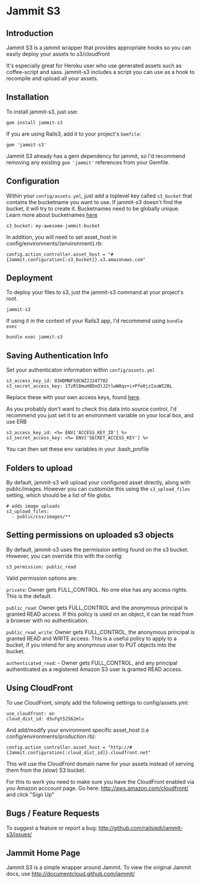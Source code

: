 # Jammit S3

## Introduction

Jammit S3 is a jammit wrapper that provides appropriate hooks so you can easily deploy your assets to s3/cloudfront

It's especially great for Heroku user who use generated assets such as coffee-script and sass. jammit-s3 includes a script you can use as a hook to recompile and upload all your assets.


## Installation

To install jammit-s3, just use:

    gem install jammit-s3

If you are using Rails3, add it to your project's `Gemfile`:

    gem 'jammit-s3'


Jammit S3 already has a gem dependency for jammit, so I'd recommend removing any existing `gem 'jammit'` references from your Gemfile.


## Configuration

Within your `config/assets.yml`, just add a toplevel key called `s3_bucket` that contains the bucketname you want to use. If jammit-s3 doesn't find the bucket, it will try to create it. Bucketnames need to be globally unique. Learn more about bucketnames [here](http://support.rightscale.com/06-FAQs/FAQ_0094_-_What_are_valid_S3_bucket_names%3F)

    s3_bucket: my-awesome-jammit-bucket

In addition, you will need to set asset_host in config/environments/{environment}.rb:

    config.action_controller.asset_host = "#{Jammit.configuration[:s3_bucket]}.s3.amazonaws.com"

## Deployment

To deploy your files to s3, just the jammit-s3 command at your project's root.

    jammit-s3

If using it in the context of your Rails3 app, I'd recommend using `bundle exec`

    bundle exec jammit-s3

## Saving Authentication Info

Set your authenticaton information within `config/assets.yml`

    s3_access_key_id: 03HDMNF59CWZ2J24T702
    s3_secret_access_key: 1TzRlDmuH8DoOlJ2tlwW8qx+i+Pfe0jzIouWI2BL

Replace these with your own access keys, found [here](https://aws-portal.amazon.com/gp/aws/developer/account/index.html?ie=UTF8&action=access-key).

As you probably don't want to check this data into source control, I'd recommend you just set it to an environment variable on your local box, and use ERB

    s3_access_key_id: <%= ENV['ACCESS_KEY_ID'] %>
    s3_secret_access_key: <%= ENV['SECRET_ACCESS_KEY'] %>

You can then set these env variables in your .bash_profile


## Folders to upload

By default, jammit-s3 will upload your configured asset directly, along with public/images. However you can customize this using the `s3_upload_files` setting, which should be a list of file globs.

    # adds image uploads
    s3_upload_files:
      - public/css/images/**

## Setting permissions on uploaded s3 objects

By default, jammit-s3 uses the permission setting found on the s3 bucket. However, you can override this with the config:

    s3_permission: public_read

Valid permission options are:

`private`: Owner gets FULL_CONTROL. No one else has any access rights. This is the default.

`public_read`: Owner gets FULL_CONTROL and the anonymous principal is granted READ access. If this policy is used on an object, it can be read from a browser with no authentication.

`public_read_write`: Owner gets FULL_CONTROL, the anonymous principal is granted READ and WRITE access. This is a useful policy to apply to a bucket, if you intend for any anonymous user to PUT objects into the bucket.

`authenticated_read`: - Owner gets FULL_CONTROL, and any principal authenticated as a registered Amazon S3 user is granted READ access.

## Using CloudFront

To use CloudFront, simply add the following settings to config/assets.yml:

    use_cloudfront: on
    cloud_dist_id: d3ufgt52562mlv

And add/modify your environment specific asset_host (i.e config/environments/production.rb):

    config.action_controller.asset_host = "http://#{Jammit.configuration[:cloud_dist_id]}.cloudfront.net"

This will use the CloudFront domain name for your assets instead of serving them from the (slow) S3 bucket.

For this to work you need to make sure you have the CloudFront enabled via you Amazon acccount page. Go here: http://aws.amazon.com/cloudfront/ and click "Sign Up"


## Bugs / Feature Requests

To suggest a feature or report a bug:
http://github.com/railsjedi/jammit-s3/issues/


## Jammit Home Page

Jammit S3 is a simple wrapper around Jammit. To view the original Jammit docs, use http://documentcloud.github.com/jammit/

